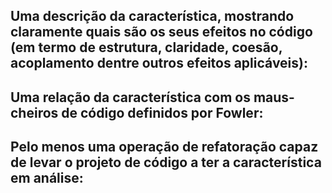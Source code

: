 ## Uma descrição da característica, mostrando claramente quais são os seus efeitos no código (em termo de estrutura, claridade, coesão, acoplamento dentre outros efeitos aplicáveis):



## Uma relação da característica com os maus-cheiros de código definidos por Fowler:



## Pelo menos uma operação de refatoração capaz de levar o projeto de código a ter a característica em análise: